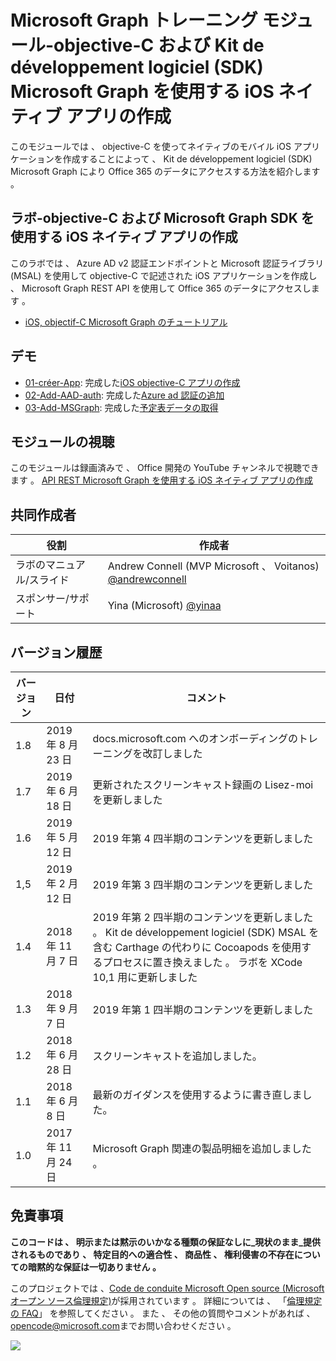 # <a name="microsoft-graph-----objective-c--microsoft-graph-sdk--ios--"></a>Microsoft Graph トレーニング モジュール-objective-C および Kit de développement logiciel (SDK) Microsoft Graph を使用する iOS ネイティブ アプリの作成

このモジュールでは 、 objective-C を使ってネイティブのモバイル iOS アプリケーションを作成することによって 、 Kit de développement logiciel (SDK) Microsoft Graph により Office 365 のデータにアクセスする方法を紹介します 。

## <a name="---objective-c--microsoft-graph-sdk--ios--"></a>ラボ-objective-C および Microsoft Graph SDK を使用する iOS ネイティブ アプリの作成

このラボでは 、 Azure AD v2 認証エンドポイントと Microsoft 認証ライブラリ (MSAL) を使用して objective-C で記述された iOS アプリケーションを作成し 、 Microsoft Graph REST API を使用して Office 365 のデータにアクセスします 。

- [iOS, objectif-C Microsoft Graph のチュートリアル](https://docs.microsoft.com/graph/tutorials/ios-objectivec)

## <a name=""></a>デモ

- [01-créer-App](demos/01-create-app): 完成した[iOS objective-C アプリの作成](https://docs.microsoft.com/graph/tutorials/ios-objectivec?tutorial-step=1)
- [02-Add-AAD-auth](demos/02-add-aad-auth): 完成した[Azure ad 認証の追加](https://docs.microsoft.com/graph/tutorials/ios-objectivec?tutorial-step=3)
- [03-Add-MSGraph](demos/03-add-msgraph): 完成した[予定表データの取得](https://docs.microsoft.com/graph/tutorials/ios-objectivec?tutorial-step=4)

## <a name=""></a>モジュールの視聴

このモジュールは録画済みで 、 Office 開発の YouTube チャンネルで視聴できます 。 [API REST Microsoft Graph を使用する iOS ネイティブ アプリの作成](https://youtu.be/Gg8Qy1Dqyzw)

## <a name=""></a>共同作成者

| 役割 | 作成者 |
| -------------------- | ------------------------------------------------------------------------------------- |
| ラボのマニュアル/スライド | Andrew Connell (MVP Microsoft 、 Voitanos) [@andrewconnell](//github.com/andrewconnell) |
| スポンサー/サポート | Yina (Microsoft) [@yinaa](//github.com/yinaa) |

## <a name=""></a>バージョン履歴

| バージョン | 日付 | コメント |
| ------- | ------------------ | ------------------------------------------------------------------------------------------------------------------------------------ |
| 1.8 | 2019 年 8 月 23 日 | docs.microsoft.com へのオンボーディングのトレーニングを改訂しました |
| 1.7 | 2019 年 6 月 18 日 | 更新されたスクリーンキャスト録画の Lisez-moi を更新しました |
| 1.6 | 2019 年 5 月 12 日 | 2019 年第 4 四半期のコンテンツを更新しました |
| 1,5 | 2019 年 2 月 12 日 | 2019 年第 3 四半期のコンテンツを更新しました |
| 1.4 | 2018 年 11 月 7 日 | 2019 年第 2 四半期のコンテンツを更新しました 。 Kit de développement logiciel (SDK) MSAL を含む Carthage の代わりに Cocoapods を使用するプロセスに置き換えました 。 ラボを XCode 10,1 用に更新しました |
| 1.3 | 2018 年 9 月 7 日 | 2019 年第 1 四半期のコンテンツを更新しました |
| 1.2 | 2018 年 6 月 28 日 | スクリーンキャストを追加しました。 |
| 1.1 | 2018 年 6 月 8 日 | 最新のガイダンスを使用するように書き直しました。 |
| 1.0 | 2017 年 11 月 24 日 | Microsoft Graph 関連の製品明細を追加しました 。 |

## <a name=""></a>免責事項

**このコードは 、 明示または黙示のいかなる種類の保証なしに_現状のまま_提供されるものであり 、 特定目的への適合性 、 商品性 、 権利侵害の不存在についての暗黙的な保証は一切ありません 。**

このプロジェクトでは 、[Code de conduite Microsoft Open source (Microsoft オープン ソース倫理規定)](https://opensource.microsoft.com/codeofconduct/)が採用されています 。 詳細については 、 「[倫理規定の FAQ](https://opensource.microsoft.com/codeofconduct/faq/)」 を参照してください 。 また 、 その他の質問やコメントがあれば 、[opencode@microsoft.com](mailto:opencode@microsoft.com)までお問い合わせください 。

<img src="https://telemetry.sharepointpnp.com/msgraph-training-ios-objectivec" />
